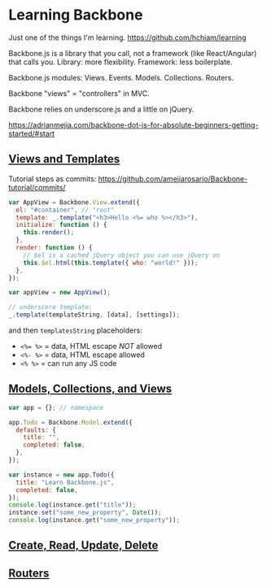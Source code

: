 # Learning Backbone

Just one of the things I'm learning. <https://github.com/hchiam/learning>

Backbone.js is a library that you call, not a framework (like React/Angular) that calls you. Library: more flexibility. Framework: less boilerplate.

Backbone.js modules: Views. Events. Models. Collections. Routers.

Backbone "views" = "controllers" in MVC.

Backbone relies on underscore.js and a little on jQuery.

<https://adrianmejia.com/backbone-dot-js-for-absolute-beginners-getting-started/#start>

## [Views and Templates](https://adrianmejia.com/backbone-dot-js-for-absolute-beginners-getting-started/#start)

Tutorial steps as commits: <https://github.com/amejiarosario/Backbone-tutorial/commits/>

```js
var AppView = Backbone.View.extend({
  el: "#container", // "root"
  template: _.template("<h3>Hello <%= who %></h3>"),
  initialize: function () {
    this.render();
  },
  render: function () {
    // $el is a cached jQuery object you can use jQuery on
    this.$el.html(this.template({ who: "world!" }));
  },
});

var appView = new AppView();
```

```js
// underscore template:
_.template(templateString, [data], [settings]);
```

and then `templatesString` placeholders:

- `<%= %>` = data, HTML escape _NOT_ allowed
- `<%- %>` = data, HTML escape allowed
- `<% %>` = can run any JS code

## [Models, Collections, and Views](https://adrianmejia.com/backbone-js-for-absolute-beginners-getting-started-part-2/)

```js
var app = {}; // namespace

app.Todo = Backbone.Model.extend({
  defaults: {
    title: "",
    completed: false,
  },
});

var instance = new app.Todo({
  title: "Learn Backbone.js",
  completed: false,
});
console.log(instance.get("title"));
instance.set("some_new_property", Date());
console.log(instance.get("some_new_property"));
```

## [Create, Read, Update, Delete](https://adrianmejia.com/backbonejs-for-absolute-beginners-getting-started-part-3/)

<!-- TODO -->

## [Routers](https://adrianmejia.com/backbone-js-for-absolute-beginners-getting-started-part-4/)

<!-- TODO -->
